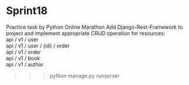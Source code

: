 # Sprint18
Practice task by Python Online Marathon
Add Django-Rest-Framework to project and implement appropriate CRUD operation for resources:  
api / v1 / user   
api / v1 / user / {id} / order   
api / v1 / order   
api / v1 / book   
api / v1 / author

>>> python manage.py runserver
